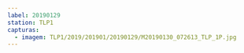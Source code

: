 ```yaml
---
label: 20190129
station: TLP1
capturas:
  - imagem: TLP1/2019/201901/20190129/M20190130_072613_TLP_1P.jpg
---
```

